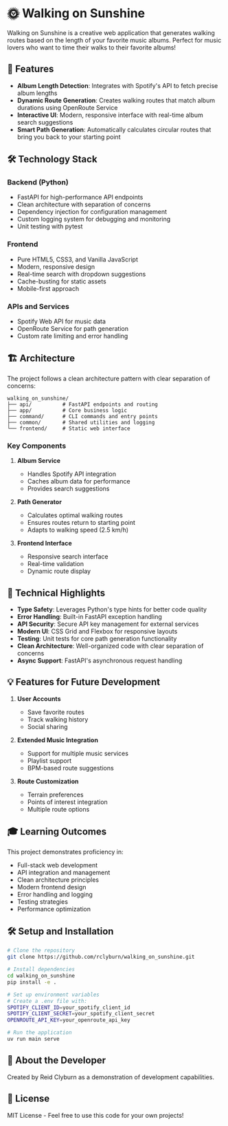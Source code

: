 # 🌞 Walking on Sunshine

Walking on Sunshine is a creative web application that generates walking routes based on the length of your favorite music albums. Perfect for music lovers who want to time their walks to their favorite albums!

## 🎯 Features

- **Album Length Detection**: Integrates with Spotify's API to fetch precise album lengths
- **Dynamic Route Generation**: Creates walking routes that match album durations using OpenRoute Service
- **Interactive UI**: Modern, responsive interface with real-time album search suggestions
- **Smart Path Generation**: Automatically calculates circular routes that bring you back to your starting point

## 🛠️ Technology Stack

### Backend (Python)
- FastAPI for high-performance API endpoints
- Clean architecture with separation of concerns
- Dependency injection for configuration management
- Custom logging system for debugging and monitoring
- Unit testing with pytest

### Frontend
- Pure HTML5, CSS3, and Vanilla JavaScript
- Modern, responsive design
- Real-time search with dropdown suggestions
- Cache-busting for static assets
- Mobile-first approach

### APIs and Services
- Spotify Web API for music data
- OpenRoute Service for path generation
- Custom rate limiting and error handling

## 🏗️ Architecture

The project follows a clean architecture pattern with clear separation of concerns:

```
walking_on_sunshine/
├── api/          # FastAPI endpoints and routing
├── app/          # Core business logic
├── command/      # CLI commands and entry points
├── common/       # Shared utilities and logging
└── frontend/     # Static web interface
```

### Key Components

1. **Album Service**
   - Handles Spotify API integration
   - Caches album data for performance
   - Provides search suggestions

2. **Path Generator**
   - Calculates optimal walking routes
   - Ensures routes return to starting point
   - Adapts to walking speed (2.5 km/h)

3. **Frontend Interface**
   - Responsive search interface
   - Real-time validation
   - Dynamic route display

## 🚀 Technical Highlights

- **Type Safety**: Leverages Python's type hints for better code quality
- **Error Handling**: Built-in FastAPI exception handling
- **API Security**: Secure API key management for external services
- **Modern UI**: CSS Grid and Flexbox for responsive layouts
- **Testing**: Unit tests for core path generation functionality
- **Clean Architecture**: Well-organized code with clear separation of concerns
- **Async Support**: FastAPI's asynchronous request handling

## 💡 Features for Future Development

1. **User Accounts**
   - Save favorite routes
   - Track walking history
   - Social sharing

2. **Extended Music Integration**
   - Support for multiple music services
   - Playlist support
   - BPM-based route suggestions

3. **Route Customization**
   - Terrain preferences
   - Points of interest integration
   - Multiple route options

## 🎓 Learning Outcomes

This project demonstrates proficiency in:

- Full-stack web development
- API integration and management
- Clean architecture principles
- Modern frontend design
- Error handling and logging
- Testing strategies
- Performance optimization

## 🛠️ Setup and Installation

```bash
# Clone the repository
git clone https://github.com/rclyburn/walking_on_sunshine.git

# Install dependencies
cd walking_on_sunshine
pip install -e .

# Set up environment variables
# Create a .env file with:
SPOTIFY_CLIENT_ID=your_spotify_client_id
SPOTIFY_CLIENT_SECRET=your_spotify_client_secret
OPENROUTE_API_KEY=your_openroute_api_key

# Run the application
uv run main serve
```

## 👤 About the Developer

Created by Reid Clyburn as a demonstration of development capabilities.

## 📝 License

MIT License - Feel free to use this code for your own projects!
